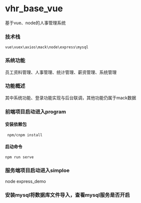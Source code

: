 # vhr_base_vue
基于vue、node的人事管理系统
### 技术栈
```
vue\vuex\axios\mack\node\express\mysql
```
### 系统功能
员工资料管理、人事管理、统计管理、薪资管理、系统管理 
### 功能概述
其中系统功能、登录功能实现与后台联调，其他功能仍属于mack数据
### 前端项目启动进入program 
#### 安装依赖包
```
 npm/cnpm install
```
#### 启动命令
```
npm run serve
```
### 服务端项目启动进入simploe
node express_demo
### 安装mysql将数据库文件导入，查看mysql服务是否开启
